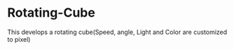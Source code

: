 Rotating-Cube
=============

This develops a rotating cube(Speed, angle, Light and Color are customized to pixel)
